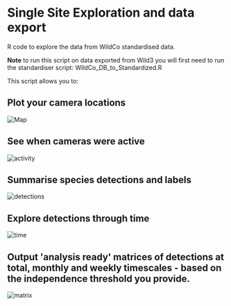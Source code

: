 # Single Site Exploration and data export
R code to explore the data from WildCo standardised data.

**Note** to run this script on data exported from Wild3 you will first need to run the standardiser script: WildCo_DB_to_Standardized.R 

This script allows you to:

## Plot your camera locations
![Map](https://user-images.githubusercontent.com/4758200/110359063-e45bcf00-7ff1-11eb-9a07-750090ae9cc6.png)
## See when cameras were active
![activity](https://wildlife.sites.olt.ubc.ca/files/2021/03/activity.jpg)
## Summarise species detections and labels
![detections](https://wildlife.sites.olt.ubc.ca/files/2021/03/detections.jpg)
## Explore detections through time
![time](https://wildlife.sites.olt.ubc.ca/files/2021/03/time.jpg)
## Output 'analysis ready' matrices of detections at total, monthly and weekly timescales - based on the independence threshold you provide.
![matrix](https://wildlife.sites.olt.ubc.ca/files/2021/03/output.jpg)
